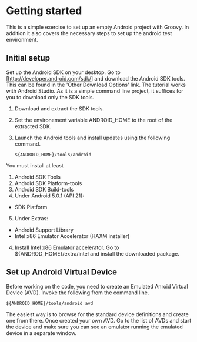 # Getting started
This is a simple exercise to set up an empty Android project with Groovy. In addition it also covers the necessary steps to set up the android test environment. 

## Initial setup
Set up the Android SDK on your desktop. Go to [http://developer.android.com/sdk/] and download the Android SDK tools. This can be found in the 'Other Download Options' link. The tutorial works with Android Studio. As it is a simple command line project, it suffices for you to download only the SDK tools.

 1. Download and extract the SDK tools.
 2. Set the environement variable ANDROID_HOME to the root of the extracted SDK.
 3. Launch the Android tools and install updates using the following command.


        ${ANDROID_HOME}/tools/android

You must install at least

1. Android SDK Tools
2. Android SDK Platform-tools
3. Android SDK Build-tools
4. Under Android 5.0.1 (API 21):
 - SDK Platform
5. Under Extras:
 - Android Support Library
 - Intel x86 Emulator Accelerator (HAXM installer)
4. Install Intel x86 Emulator accelerator. Go to ${ANDROD_HOME}/extra/intel and install the downloaded package.

## Set up Android Virtual Device

Before working on the code, you need to create an Emulated Anroid Virtual Device (AVD). Invoke the following from the command line.

    ${ANDROID_HOME}/tools/android avd

 The easiest way is to browse for the standard device definitions and create one from there. Once created your own AVD. Go to the list of AVDs and start the device and make sure you can see an emulator running the emulated device in a separate window.
